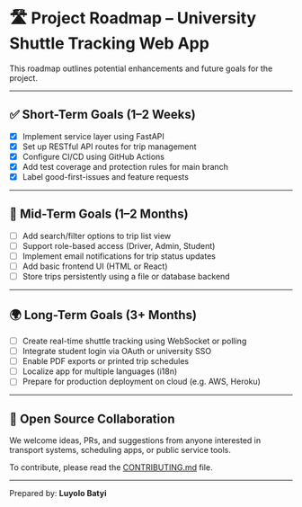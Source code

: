 
# 🛣️ Project Roadmap – University Shuttle Tracking Web App

This roadmap outlines potential enhancements and future goals for the project.

---

## ✅ Short-Term Goals (1–2 Weeks)

- [x] Implement service layer using FastAPI
- [x] Set up RESTful API routes for trip management
- [x] Configure CI/CD using GitHub Actions
- [x] Add test coverage and protection rules for main branch
- [x] Label good-first-issues and feature requests

---

## 🚀 Mid-Term Goals (1–2 Months)

- [ ] Add search/filter options to trip list view
- [ ] Support role-based access (Driver, Admin, Student)
- [ ] Implement email notifications for trip status updates
- [ ] Add basic frontend UI (HTML or React)
- [ ] Store trips persistently using a file or database backend

---

## 🌍 Long-Term Goals (3+ Months)

- [ ] Create real-time shuttle tracking using WebSocket or polling
- [ ] Integrate student login via OAuth or university SSO
- [ ] Enable PDF exports or printed trip schedules
- [ ] Localize app for multiple languages (i18n)
- [ ] Prepare for production deployment on cloud (e.g. AWS, Heroku)

---

## 🤝 Open Source Collaboration

We welcome ideas, PRs, and suggestions from anyone interested in transport systems, scheduling apps, or public service tools.

To contribute, please read the [CONTRIBUTING.md](CONTRIBUTING.md) file.

---

Prepared by: **Luyolo Batyi**
